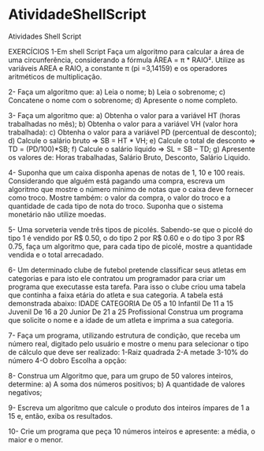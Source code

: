 # AtividadeShellScript
Atividades Shell Script

EXERCÍCIOS
1-Em shell Script Faça um algoritmo para calcular a área de uma circunferência, considerando a fórmula
ÁREA = π * RAIO². Utilize as variáveis AREA e RAIO, a constante π (pi =3,14159) e os
operadores aritméticos de multiplicação.

2- Faça um algoritmo que:
a) Leia o nome;
 b) Leia o sobrenome;
c) Concatene o nome com o sobrenome;
 d) Apresente o nome completo.
 
 3- Faça um algoritmo que:
 a) Obtenha o valor para a variável HT (horas trabalhadas no mês);
b) Obtenha o valor para a variável VH (valor hora trabalhada):
c) Obtenha o valor para a variável PD (percentual de desconto);
d) Calcule o salário bruto => SB = HT * VH;
e) Calcule o total de desconto => TD = (PD/100)*SB;
f) Calcule o salário líquido => SL = SB – TD;
g) Apresente os valores de: Horas trabalhadas, Salário Bruto, Desconto,
Salário Liquido.

4- Suponha que um caixa disponha apenas de notas de 1, 10 e 100 reais.
Considerando que alguém está pagando uma compra, escreva um algoritmo
que mostre o número mínimo de notas que o caixa deve fornecer como troco.
Mostre também: o valor da compra, o valor do troco e a quantidade de cada
tipo de nota do troco. Suponha que o sistema monetário não utilize moedas.

5- Uma sorveteria vende três tipos de picolés. Sabendo-se que o picolé do tipo 1
é vendido por R$ 0.50, o do tipo 2 por R$ 0.60 e o do tipo 3 por R$ 0.75, faça
um algoritmo que, para cada tipo de picolé, mostre a quantidade vendida e o
total arrecadado.

6- Um determinado clube de futebol pretende classificar seus atletas em
categorias e para isto ele contratou um programador para criar um programa
que executasse esta tarefa. Para isso o clube criou uma tabela que continha a
faixa etária do atleta e sua categoria. A tabela está demonstrada abaixo:
IDADE CATEGORIA
De 05 a 10 Infantil
De 11 a 15 Juvenil
De 16 a 20 Junior
De 21 a 25 Profissional
Construa um programa que solicite o nome e a idade de um atleta e imprima a
sua categoria.

7- Faça um programa, utilizando estrutura de condição, que receba um número
real, digitado pelo usuário e mostre o menu para selecionar o tipo de cálculo que
deve ser realizado:
1-Raiz quadrada
2-A metade
3-10% do número
4-O dobro
Escolha a opção:

8- Construa um Algoritmo que, para um grupo de 50 valores inteiros, determine:
a) A soma dos números positivos;
b) A quantidade de valores negativos;

9- Escreva um algoritmo que calcule o produto dos inteiros ímpares de 1 a 15 e,
então, exiba os resultados.

10- Crie um programa que peça 10 números inteiros e apresente: a média, o maior
e o menor.
